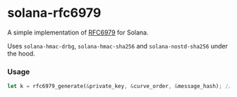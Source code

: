 # solana-rfc6979
A simple implementation of [RFC6979](https://datatracker.ietf.org/doc/html/rfc6979) for Solana.

Uses `solana-hmac-drbg`, `solana-hmac-sha256` and `solana-nostd-sha256` under the hood.

### Usage

```rs
let k = rfc6979_generate(&private_key, &curve_order, &message_hash); // -> [u8;32]
```